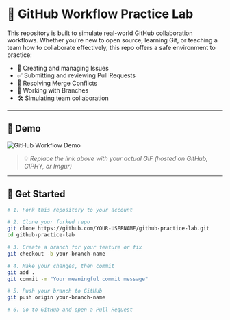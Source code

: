 # 🧪 GitHub Workflow Practice Lab

This repository is built to simulate real-world GitHub collaboration workflows. Whether you're new to open source, learning Git, or teaching a team how to collaborate effectively, this repo offers a safe environment to practice:

- 📌 Creating and managing Issues  
- ✅ Submitting and reviewing Pull Requests  
- 🔀 Resolving Merge Conflicts  
- 🚀 Working with Branches  
- 🛠 Simulating team collaboration

---

## 🎥 Demo

![GitHub Workflow Demo](https://user-images.githubusercontent.com/your-gif-link.gif)

> 💡 *Replace the link above with your actual GIF (hosted on GitHub, GIPHY, or Imgur)*

---

## 🚀 Get Started

```bash
# 1. Fork this repository to your account

# 2. Clone your forked repo
git clone https://github.com/YOUR-USERNAME/github-practice-lab.git
cd github-practice-lab

# 3. Create a branch for your feature or fix
git checkout -b your-branch-name

# 4. Make your changes, then commit
git add .
git commit -m "Your meaningful commit message"

# 5. Push your branch to GitHub
git push origin your-branch-name

# 6. Go to GitHub and open a Pull Request
